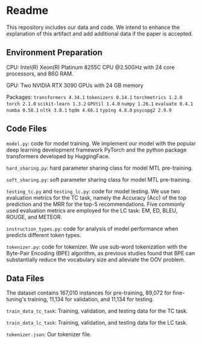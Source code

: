 # Readme
This repository includes our data and code. We intend to enhance the explanation of this artifact and add additional data if the paper is accepted.

## Environment Preparation

CPU: Intel(R) Xeon(R) Platinum 8255C CPU @2.50GHz with 24 core processors, and 86G RAM.

GPU: Two NVIDIA RTX 3090 GPUs with 24 GB memory

Packages: 
`transformers 4.34.1`
`tokenizers 0.14.1`
`torchmetrics 1.2.0`
`torch 2.1.0`
`scikit-learn 1.3.2`
`GPUtil 1.4.0`
`numpy 1.26.1`
`evaluate 0.4.1`
`numba 0.58.1`
`nltk 3.8.1`
`tqdm 4.66.1`
`typing 4.8.0`
`psycopg2 2.9.9`

## Code Files
`model.py`: code for model training. We implement our model with the popular deep learning development framework PyTorch and the python package transformers developed by HuggingFace. 

`hard_sharing.py`: hard parameter sharing class for model MTL pre-training.

`soft_sharing.py`: soft parameter sharing class for model MTL pre-training.

`testing_tc.py` and `testing_lc.py`: code for model testing. We use two evaluation metrics for the TC task, namely the Accuracy (Acc) of the top prediction and the
MRR for the top-5 recommendations. Five commonly used evaluation metrics are employed for the LC task: EM, ED, BLEU, ROUGE, and METEOR.

`instruction_types.py`: code for analysis of model performance when predicts different token types. 

`tokenizer.py`: code for tokenizer.  We use sub-word tokenization with the Byte-Pair Encoding (BPE) algorithm, as previous studies found that BPE can substantially reduce the vocabulary size
and alleviate the OOV problem.


## Data Files
The dataset contains 167,010 instances for pre-training,  89,072 for fine-tuning's training, 11,134 for validation, and 11,134 for testing. 

`train_data_tc_task`: Training, validation, and testing data for the TC task.

`train_data_lc_task`: Training, validation, and testing data for the LC task.

`tokenizer.json`: Our tokenizer file.
